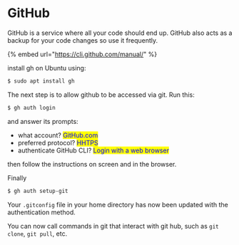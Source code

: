 # GitHub

GitHub is a service where all your code should end up. GitHub also acts as a backup for your code changes so use it frequently.

{% embed url="https://cli.github.com/manual/" %}

install gh on Ubuntu using:

```bash
$ sudo apt install gh
```

The next step is to allow github to be accessed via git. Run this:

```bash
$ gh auth login
```

and answer its prompts:

* what account? <mark style="color:blue;">GitHub.com</mark>
* preferred protocol? <mark style="color:blue;">HHTPS</mark>
* authenticate GitHub CLI? <mark style="color:blue;">Login with a web browser</mark>

then follow the instructions on screen and in the browser.

Finally

```bash
$ gh auth setup-git
```

Your `.gitconfig` file in your home directory has now been updated with the authentication method.

You can now call commands in git that interact with git hub, such as `git clone`, `git pull`, etc.&#x20;
